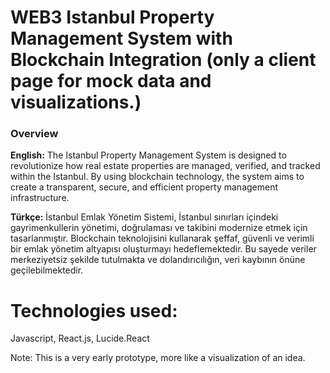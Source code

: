 # WEB3 Istanbul Property Management System with Blockchain Integration (only a client page for mock data and visualizations.)

### Overview

**English:**
The Istanbul Property Management System is designed to revolutionize how real estate properties are managed, verified, and tracked within the Istanbul. By using blockchain technology, the system aims to create a transparent, secure, and efficient property management infrastructure.

**Türkçe:**
İstanbul Emlak Yönetim Sistemi, İstanbul sınırları içindeki gayrimenkullerin yönetimi, doğrulaması ve takibini modernize etmek için tasarlanmıştır. Blockchain teknolojisini kullanarak şeffaf, güvenli ve verimli bir emlak yönetim altyapısı oluşturmayı hedeflemektedir. Bu sayede veriler merkeziyetsiz şekilde tutulmakta ve dolandırıcılığın, veri kaybının önüne geçilebilmektedir.

# Technologies used:
Javascript, React.js, Lucide.React

Note: This is a very early prototype, more like a visualization of an idea.
